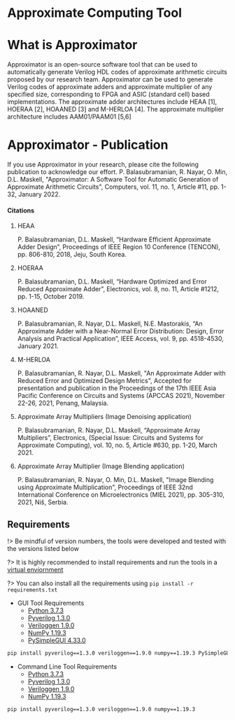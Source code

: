 # Approximate Computing Tool <!-- {docsify-ignore} -->

# What is Approximator

Approximator is an open-source software tool that can be used to automatically generate Verilog HDL codes of approximate arithmetic circuits proposed by our research team. Approximator can be used to generate Verilog codes of approximate adders and approximate multiplier of any specified size, corresponding to FPGA and ASIC (standard cell) based implementations. The approximate adder architectures include HEAA [1], HOERAA [2], HOAANED [3] and M-HERLOA [4]. The approximate multiplier architecture includes AAM01/PAAM01 [5,6]

# Approximator - Publication

If you use Approximator in your research, please cite the following publication to acknowledge our effort.
P. Balasubramanian, R. Nayar, O. Min, D.L. Maskell, "Approximator: A Software Tool for Automatic Generation of Approximate Arithmetic Circuits", Computers, vol. 11, no. 1, Article #11, pp. 1-32, January 2022.

#### Citations

1. HEAA

   P. Balasubramanian, D.L. Maskell, “Hardware Efficient Approximate Adder Design”, Proceedings of IEEE Region 10 Conference (TENCON), pp. 806-810, 2018, Jeju, South Korea.

2. HOERAA

   P. Balasubramanian, D.L. Maskell, “Hardware Optimized and Error Reduced Approximate Adder”, Electronics, vol. 8, no. 11, Article #1212, pp. 1-15, October 2019.

3. HOAANED

   P. Balasubramanian, R. Nayar, D.L. Maskell, N.E. Mastorakis, “An Approximate Adder with a Near-Normal Error Distribution: Design, Error Analysis and Practical Application”, IEEE Access, vol. 9, pp. 4518-4530, January 2021.

4. M-HERLOA

   P. Balasubramanian, R. Nayar, D.L. Maskell, "An Approximate Adder with Reduced Error and Optimized Design Metrics", Accepted for presentation and publication in the Proceedings of the 17th IEEE Asia Pacific Conference on Circuits and Systems (APCCAS 2021), November 22-26, 2021, Penang, Malaysia.

5. Approximate Array Multipliers (Image Denoising application)

   P. Balasubramanian, R. Nayar, D.L. Maskell, “Approximate Array Multipliers”, Electronics, (Special Issue: Circuits and Systems for Approximate Computing), vol. 10, no. 5, Article #630, pp. 1-20, March 2021.

6. Approximate Array Multiplier (Image Blending application)

   P. Balasubramanian, R. Nayar, O. Min, D.L. Maskell, "Image Blending using Approximate Multiplication", Proceedings of IEEE 32nd International Conference on Microelectronics (MIEL 2021), pp. 305-310, 2021, Niš, Serbia.

## Requirements

!> Be mindful of version numbers, the tools were developed and tested with the versions listed below

?> It is highly recommended to install requirements and run the tools in a [virtual enviornment](https://docs.python.org/3/tutorial/venv.html)

?> You can also install all the requirements using `pip install -r requirements.txt`

- GUI Tool Requirements
  - [Python 3.7.3](https://www.python.org/downloads/release/python-373)
  - [Pyverilog 1.3.0](https://github.com/PyHDI/Pyverilog)
  - [Veriloggen 1.9.0](https://github.com/PyHDI/veriloggen)
  - [NumPy 1.19.3](https://numpy.org)
  - [PySimpleGUI 4.33.0](https://pysimplegui.readthedocs.io/en/latest)

```bash
pip install pyverilog==1.3.0 veriloggen==1.9.0 numpy==1.19.3 PySimpleGUI==4.33.0
```

- Command Line Tool Requirements
  - [Python 3.7.3](https://www.python.org/downloads/release/python-373)
  - [Pyverilog 1.3.0](https://github.com/PyHDI/Pyverilog)
  - [Veriloggen 1.9.0](https://github.com/PyHDI/veriloggen)
  - [NumPy 1.19.3](https://numpy.org)

```bash
pip install pyverilog==1.3.0 veriloggen==1.9.0 numpy==1.19.3
```
